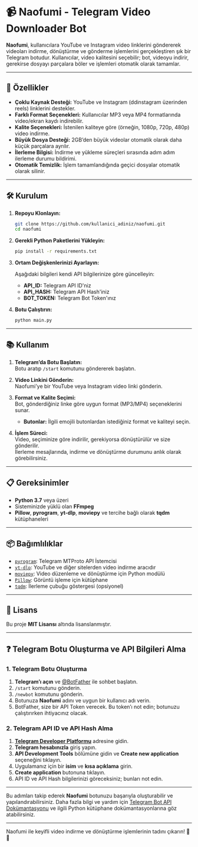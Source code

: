 # 📹 Naofumi - Telegram Video Downloader Bot

**Naofumi**, kullanıcılara YouTube ve Instagram video linklerini göndererek videoları indirme, dönüştürme ve gönderme işlemlerini gerçekleştiren şık bir Telegram botudur. Kullanıcılar, video kalitesini seçebilir; bot, videoyu indirir, gerekirse dosyayı parçalara böler ve işlemleri otomatik olarak tamamlar.

---

## 🚀 Özellikler

- **Çoklu Kaynak Desteği:** YouTube ve Instagram (ddinstagram üzerinden reels) linklerini destekler.  
- **Farklı Format Seçenekleri:** Kullanıcılar MP3 veya MP4 formatlarında video/ekran kaydı indirebilir.  
- **Kalite Seçenekleri:** İstenilen kaliteye göre (örneğin, 1080p, 720p, 480p) video indirme.  
- **Büyük Dosya Desteği:** 2GB’den büyük videolar otomatik olarak daha küçük parçalara ayrılır.  
- **İlerleme Bilgisi:** İndirme ve yükleme süreçleri sırasında adım adım ilerleme durumu bildirimi.  
- **Otomatik Temizlik:** İşlem tamamlandığında geçici dosyalar otomatik olarak silinir.

---

## 🛠️ Kurulum

1. **Repoyu Klonlayın:**

   ```bash
   git clone https://github.com/kullanici_adiniz/naofumi.git
   cd naofumi
   ```

2. **Gerekli Python Paketlerini Yükleyin:**

   ```bash
   pip install -r requirements.txt
   ```

3. **Ortam Değişkenlerinizi Ayarlayın:**

   Aşağıdaki bilgileri kendi API bilgilerinize göre güncelleyin:
   
   - **API_ID:** Telegram API ID'niz  
   - **API_HASH:** Telegram API Hash'iniz  
   - **BOT_TOKEN:** Telegram Bot Token'ınız  

4. **Botu Çalıştırın:**

   ```bash
   python main.py
   ```

---

## 📚 Kullanım

1. **Telegram’da Botu Başlatın:**  
   Botu aratıp `/start` komutunu göndererek başlatın.

2. **Video Linkini Gönderin:**  
   Naofumi’ye bir YouTube veya Instagram video linki gönderin.

3. **Format ve Kalite Seçimi:**  
   Bot, gönderdiğiniz linke göre uygun format (MP3/MP4) seçeneklerini sunar.  
   - **Butonlar:** İlgili emojili butonlardan istediğiniz format ve kaliteyi seçin.

4. **İşlem Süreci:**  
   Video, seçiminize göre indirilir, gerekiyorsa dönüştürülür ve size gönderilir.  
   İlerleme mesajlarında, indirme ve dönüştürme durumunu anlık olarak görebilirsiniz.

---

## 📋 Gereksinimler

- **Python 3.7** veya üzeri
- Sisteminizde yüklü olan **FFmpeg**
- **Pillow**, **pyrogram**, **yt-dlp**, **moviepy** ve tercihe bağlı olarak **tqdm** kütüphaneleri

---

## 📦 Bağımlılıklar

- [`pyrogram`](https://github.com/pyrogram/pyrogram): Telegram MTProto API İstemcisi  
- [`yt-dlp`](https://github.com/yt-dlp/yt-dlp): YouTube ve diğer sitelerden video indirme aracıdır  
- [`moviepy`](https://zulko.github.io/moviepy/): Video düzenleme ve dönüştürme için Python modülü  
- [`Pillow`](https://python-pillow.org/): Görüntü işleme için kütüphane  
- [`tqdm`](https://github.com/tqdm/tqdm): İlerleme çubuğu göstergesi (opsiyonel)

---

## 📄 Lisans

Bu proje **MIT Lisansı** altında lisanslanmıştır.

---

## ❓ Telegram Botu Oluşturma ve API Bilgileri Alma

### 1. Telegram Botu Oluşturma

1. **Telegram’ı açın** ve [@BotFather](https://t.me/botfather) ile sohbet başlatın.  
2. `/start` komutunu gönderin.  
3. `/newbot` komutunu gönderin.  
4. Botunuza **Naofumi** adını ve uygun bir kullanıcı adı verin.  
5. BotFather, size bir API Token verecek. Bu token’ı not edin; botunuzu çalıştırırken ihtiyacınız olacak.

### 2. Telegram API ID ve API Hash Alma

1. **[Telegram Developer Platformu](https://my.telegram.org/auth)** adresine gidin.  
2. **Telegram hesabınızla** giriş yapın.  
3. **API Development Tools** bölümüne gidin ve **Create new application** seçeneğini tıklayın.  
4. Uygulamanız için bir **isim** ve **kısa açıklama** girin.  
5. **Create application** butonuna tıklayın.  
6. API ID ve API Hash bilgilerinizi göreceksiniz; bunları not edin.

---

Bu adımları takip ederek **Naofumi** botunuzu başarıyla oluşturabilir ve yapılandırabilirsiniz. Daha fazla bilgi ve yardım için [Telegram Bot API Dokümantasyonu](https://core.telegram.org/bots/api) ve ilgili Python kütüphane dokümantasyonlarına göz atabilirsiniz.

---

Naofumi ile keyifli video indirme ve dönüştürme işlemlerinin tadını çıkarın! 🎥🚀